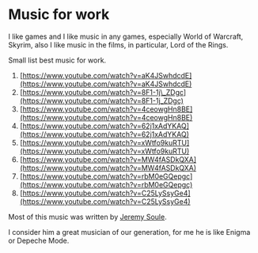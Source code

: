 # Music for work

I like games and I like music in any games, especially World of Warcraft, Skyrim, also I like music in the films, in particular, Lord of the Rings. 

Small list best music for work.

1.  [https://www.youtube.com/watch?v=aK4JSwhdcdE](https://www.youtube.com/watch?v=aK4JSwhdcdE)
2. [https://www.youtube.com/watch?v=8F1-1j\_ZDgc](https://www.youtube.com/watch?v=8F1-1j_ZDgc)
3. [https://www.youtube.com/watch?v=4ceowgHn8BE](https://www.youtube.com/watch?v=4ceowgHn8BE)
4. [https://www.youtube.com/watch?v=62j1xAdYKAQ](https://www.youtube.com/watch?v=62j1xAdYKAQ)
5. [https://www.youtube.com/watch?v=xWtfo9kuRTU](https://www.youtube.com/watch?v=xWtfo9kuRTU)
6. [https://www.youtube.com/watch?v=MW4fASDkQXA](https://www.youtube.com/watch?v=MW4fASDkQXA)
7. [https://www.youtube.com/watch?v=rbM0eGQepgc](https://www.youtube.com/watch?v=rbM0eGQepgc)
8. [https://www.youtube.com/watch?v=C25LySsyGe4](https://www.youtube.com/watch?v=C25LySsyGe4)

Most of this music was written by [Jeremy Soule](https://en.wikipedia.org/wiki/Jeremy_Soule).

I consider him a great musician of our generation, for me he is like Enigma or Depeche Mode.



